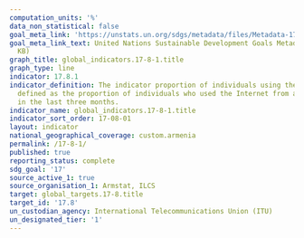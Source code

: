 ```yaml
---
computation_units: '%'
data_non_statistical: false
goal_meta_link: 'https://unstats.un.org/sdgs/metadata/files/Metadata-17-08-01.pdf '
goal_meta_link_text: United Nations Sustainable Development Goals Metadata (PDF 469
  KB)
graph_title: global_indicators.17-8-1.title
graph_type: line
indicator: 17.8.1
indicator_definition: The indicator proportion of individuals using the Internet is
  defined as the proportion of individuals who used the Internet from any location
  in the last three months.
indicator_name: global_indicators.17-8-1.title
indicator_sort_order: 17-08-01
layout: indicator
national_geographical_coverage: custom.armenia
permalink: /17-8-1/
published: true
reporting_status: complete
sdg_goal: '17'
source_active_1: true
source_organisation_1: Armstat, ILCS
target: global_targets.17-8.title
target_id: '17.8'
un_custodian_agency: International Telecommunications Union (ITU)
un_designated_tier: '1'
---
```

